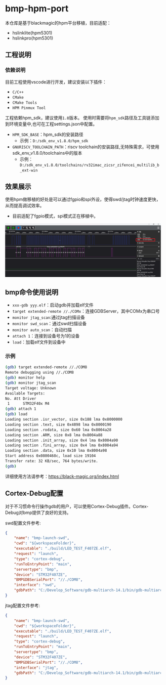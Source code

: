 # bmp-hpm-port

本仓库是基于blackmagic的hpm平台移植，目前适配：

- hslinklite(hpm5301)
- hslinkpro(hpm5301)

## 工程说明

### 依赖说明

目前工程使用vscode进行开发，建议安装以下插件：

- `C/C++`
- `CMake`
- `CMake Tools`
- `HPM Pinmux Tool`

工程依赖hpm_sdk，建议使用`1.8`版本。
使用时需要将`hpm_sdk`路径及工具链添加到环境变量中,也可在工程settings.json中配置。

- `HPM_SDK_BASE`：hpm_sdk的安装路径
  - 示例：`D:/sdk_env_v1.8.0/hpm_sdk`
- `GNURISCV_TOOLCHAIN_PATH`：riscv toolchain的安装路径,无特殊需求，可使用sdk_env_v1.8.0/toolchains中的版本
  - 示例：`D:/sdk_env_v1.8.0/toolchains/rv32imac_zicsr_zifencei_multilib_b_ext-win`

## 效果展示

使用hpm做移植的好处是可以通过fgpio和spi外设，使得swd/jtag时钟速度更快，从而提高调试效率。

- 目前适配了fgpio模式，spi模式正在移植中。

![alt text](image/fgpio-swd-speed.png)

## bmp命令使用说明

- `xxx-gdb yyy.elf`：启动gdb并加载elf文件
- `target extended-remote //./COMx`：连接GDBServer，其中COMx为串口号
- `monitor jtag_scan`:通过jtag扫描设备
- `monitor swd_scan`：通过swd扫描设备
- `monitor auto_scan`：自动扫描
- `attach 1`：连接到设备号为1的设备
- `load`：加载elf文件到设备中

### 示例

```bash
(gdb) target extended-remote //./COM8
Remote debugging using //./COM8
(gdb) monitor help
(gdb) monitor jtag_scan
Target voltage: Unknown
Available Targets:
No. Att Driver
 1      STM32F40x M4
(gdb) attach 1
(gdb) load
Loading section .isr_vector, size 0x188 lma 0x8000000
Loading section .text, size 0x4898 lma 0x8000190
Loading section .rodata, size 0x60 lma 0x8004a28
Loading section .ARM, size 0x8 lma 0x8004a88
Loading section .init_array, size 0x4 lma 0x8004a90
Loading section .fini_array, size 0x4 lma 0x8004a94
Loading section .data, size 0x10 lma 0x8004a98
Start address 0x0800468c, load size 19104
Transfer rate: 32 KB/sec, 764 bytes/write.
(gdb)
```

详细使用方法请参考：https://black-magic.org/index.html

## Cortex-Debug配置

对于不习惯命令行操作gdb的用户，可以使用Cortex-Debug插件。Cortex-Debug对bmp提供了良好的支持。

swd配置文件参考:

```json
{
    "name": "bmp-launch-swd",
    "cwd": "${workspaceFolder}",
    "executable": "./build/LED_TEST_F407ZE.elf",
    "request": "launch",
    "type": "cortex-debug",
    "runToEntryPoint": "main",
    "servertype": "bmp",
    "device": "STM32F407ZE",
    "BMPGDBSerialPort": "//./COM8",
    "interface": "swd",
    "gdbPath": "C:/Develop_Software/gdb-multiarch-14.1/bin/gdb-multiarch.exe",
}
```

jtag配置文件参考:

```json
{
    "name": "bmp-launch-swd",
    "cwd": "${workspaceFolder}",
    "executable": "./build/LED_TEST_F407ZE.elf",
    "request": "launch",
    "type": "cortex-debug",
    "runToEntryPoint": "main",
    "servertype": "bmp",
    "device": "STM32F407ZE",
    "BMPGDBSerialPort": "//./COM8",
    "interface": "jtag",
    "gdbPath": "C:/Develop_Software/gdb-multiarch-14.1/bin/gdb-multiarch.exe",
}
```

